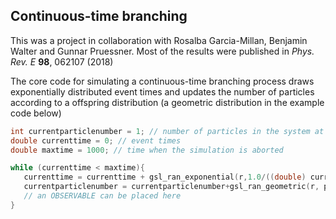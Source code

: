  ## Continuous-time branching
 
 This was a project in collaboration with Rosalba Garcia-Millan, Benjamin Walter and Gunnar Pruessner. Most of the results were published in _Phys. Rev. E_ **98**, 062107 (2018)


The core code for simulating a continuous-time branching process draws exponentially distributed event times and updates the number of particles according to a offspring distribution (a geometric distribution in the example code below) 

```C
int currentparticlenumber = 1; // number of particles in the system at time currenttime
double currenttime = 0; // event times
double maxtime = 1000; // time when the simulation is aborted

while (currenttime < maxtime){
   currenttime = currenttime + gsl_ran_exponential(r,1.0/((double) currentparticlenumber)); // new event time is generated
   currentparticlenumber = currentparticlenumber+gsl_ran_geometric(r, p0)-2; // particles are created or destroyed
   // an OBSERVABLE can be placed here
}

```
